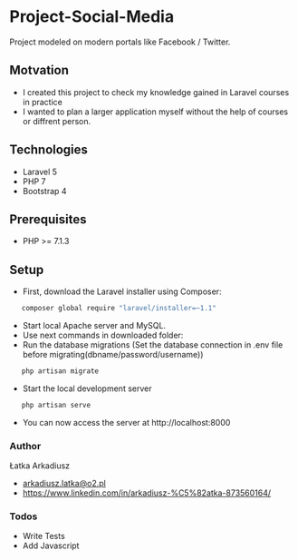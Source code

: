 # Project-Social-Media


Project modeled on modern portals like Facebook / Twitter.

## Motvation

  - I created this project to check my knowledge gained in Laravel courses in practice
  - I wanted to plan a larger application myself without the help of courses or diffrent person.

## Technologies

 - Laravel 5
 - PHP 7
 - Bootstrap 4

## Prerequisites
 - PHP >= 7.1.3
## Setup

 -  First, download the Laravel installer using Composer:
 ```sh
    composer global require "laravel/installer=~1.1"
```
 - Start local Apache server and MySQL.
 - Use next commands in downloaded folder:
 - Run the database migrations (Set the database connection in .env file before migrating(dbname/password/username))
 ```sh
    php artisan migrate
```
 - Start the local development server
 ```sh
    php artisan serve
```
 - You can now access the server at http://localhost:8000

### Author
Łatka Arkadiusz 
 - arkadiusz.latka@o2.pl
 - https://www.linkedin.com/in/arkadiusz-%C5%82atka-873560164/


### Todos

 - Write Tests
 - Add Javascript


